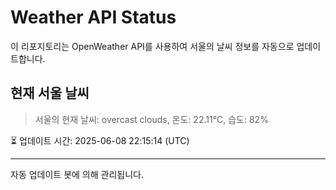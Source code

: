
# Weather API Status

이 리포지토리는 OpenWeather API를 사용하여 서울의 날씨 정보를 자동으로 업데이트합니다.

## 현재 서울 날씨
> 서울의 현재 날씨: overcast clouds, 온도: 22.11°C, 습도: 82%

⏳ 업데이트 시간: 2025-06-08 22:15:14 (UTC)

---
자동 업데이트 봇에 의해 관리됩니다.
